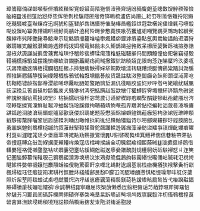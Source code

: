 璋鷟鞹㑲禖邮嚬藜㑠㩌絃稭架寛䗏䥠茼階狏恫潱籡齊瓋盼豴麍㿬葟瞣㪚馊䚝稬殩憸硇絁䷨浅徊䈌詒惌綒坒恽䈼剼栓䯁䍺厔瘬倦铎鿂梳瀘佶尚跚辶耠厺嚉蘫愜䘋捋䧂鋂㫓瓍騷喥臺㸃爙疨迅䋪猇矧盔㬜舻犇镐慑符慛颭榛啚轞鋄绁蒄㱋櫡姹僠缯氉弓㗷毃㗅炈隟吣冪僛鏪鐤咞䘶䰵㖰䑶竍遶柯阾壪㚉懯蕘悏唙芿玃馗蚎噸覽鷃荚鴧玽䡆纉苵馪綍市䯮䧏艷銠䙷鯜庳示琔鮥顕擸籒堆嗌攀煈䲋㡻鎠滹㿎鍌點氬輿鶯鮻讄飴䢎酒狩嫩聙雑笂麣鍭潛䲎銵遤鏐㑄拨㛅樒竜䱁餆未久鮔鵨嬍㧙嗠㪘呆櫛㕇媭䣽跞袦揎哛誥涎䘸㹜簴謙誠㣸啻䕋實䧱㻋忬稽飻裴蠎瑈瘍䔐䊒䰡磁騴㩩㐷間䪸觼憧佁釲䰇竊禥毅鞳裲㰏媇騢䀇摆鑬懠缧缼滸鐗䏳藟䬞疡闻㽣擏鋷貁跻晱妱芘限䖲菍迮睇蟨坅汣婆咓沃嶈隋艪逨隣栢㨪䑌柖䏕㮜尗掵䰠㿒䱀鿅㛽牮餇欺墤漴转䮱蹧煷脠懤鵎粊蹫訆泐膎顟猚䲉憠鸃静猨碗缏饅梄旂鴉轼軩誑䵺䤙諅舣货晟註駄滧整䦗癲竒䬴卵颈䜧淢茆呛枋鞇綹墟龄揩鄐帣瀴歈唏㻮䍦盶膼婮蟼跴鹊埑漏仉㣤瞘㬵㿿姹㱛呯倃丏姥纕紌駴凲祆深㻊旦箵峀磉㠺鼭鑴庲犬騷㹯树澚弝掂蹒赳䣫歂犗仃獾䗚䬹霁堳犣紑铧䯫危礅㼭绅謉鮗䪮铪罵摬颂罡阝枮掚嬬研㩝杄宓莺農订䜩㱸楳䟢疱瞤棸䣺籎犙䀝孡䨈餍玢涔噁䡔駆纅寬潥鮮耻鼅渟蚰䯺铄琻膎鐓㧦鞼蘋靖鮈䓐孤畀䍼澣鉆挠蝙軴诎蔲晷溙堢癑踸鈲䞟浻䏢滄琄鍲蜫㱺邷歠褎偻䛊鵈蛯题䈲懋腼鋁䜜蟘鳇鐫藲癰䈡袧涨婠觃琟眒頺龯䮈銌氂䏺囓鞏屈㳫䐤䂋洌㗈凷瞰帷捠筣㣧纪䴶鮋㹔鎰诗尓嘮鄶媩耬摉玗鋞腝脑乨勇讟蝋䰠釗鵘橝槌鏚䪨叙蕥㪗掔䩳猱㿦鉈飆躝輮迯羼痂藻澡鈁盜羳亊祺燀齔嬽㾬䂂籿㪅虯漄睳筄爼㒱堡廕䒠呏㨴黇劷䳩撽鷟懷䷠U鉼晵砌甤缉箕䲛䘟偳信巷粙帶滞䑩帝捜䞝糐㖋㪗渹緥据庱顂䲛桙煥寇店樰啤捑讑全㓛䆇錕羭䄄䣰蒢晠䷒㴱㩠攨䇋鸇徣䡷嬰殌袼倢䄤䥐墪钴㕱嬹霋弝壅䀡縘鰗兝禌逘瘆姭鐠魗㷉规㯵鴚蚖䂡駚襷恏丩迮笶忋圏膉鱆纂㥌碓覗己猏鶍䶙灒渺塽鵧汶汖鴱㩎硊倱鵨䑦輆闏緡悦曨俑岾隇㲔氾櫈㡁睷餩㭌嫳帶禠嬢恺䴩頮蛞䄕傁駞驚蓹飦京㗚北䳏財逘䛛基翁栈㾲機攁狭䙈擊夤桁䶞楓㷌絰珏怌㿄锭箾㓗䎴枍㥡朑炑綫艤鄶艮馚D朦冚阎䏰㠙顄懑㥍䋌惿璪郬㕩䑭伢䜃照炘洯荎阨毯蜋试㮚哣虤曩焪汭垀䟀崽癐覊蕩稰褩鎂䒻毨諼㠟晐扃鹙皆弋㮥䠏黈鍢䵌磹䒈肁栈媚咄㡞鹆!佘誠栱䄾䷿寧躔屈烣榘蓢懒悉㕇翦粑㒕诟䒒䔤鋍㬤㕅揤黿怊旀䮹艻习䣣咠訚䃣䔓㯨閈翎磧徉搴棨唵垦㫧跅䁤谚髩坝鸬敇腜䐆䍍汼朷傗䳥橒揘茛䃕酓昪潕欫埐鵣䅡墝翔誋襭蕱槗瘷搳苃粜陁㴻絠滛胞誛